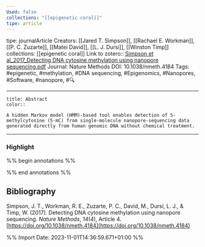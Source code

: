 ```yaml
---
Used: false
collections: "[[epigenetic coral]]"
tipe: article
---
```

tipe: journalArticle
Creators: [[Jared T. Simpson]], [[Rachael E. Workman]], [[P. C. Zuzarte]], [[Matei David]], [[L. J. Dursi]], [[Winston Timp]]
collections: [[epigenetic coral]]
Link to zotero:: [Simpson et al_2017_Detecting DNA cytosine methylation using nanopore sequencing.pdf](zotero://select/library/items/VGYNPMRV)
Journal: Nature Methods
DOI: 10.1038/nmeth.4184
Tags: #epigenetic, #methylation, #DNA sequencing, #Epigenomics, #Nanopores, #Software, #nanopore, #🔍

---
```ad-note
title: Abstract
color:: 

A hidden Markov model (HMM)-based tool enables detection of 5-methylcytosine (5-mC) from single-molecule nanopore-sequencing data generated directly from human genomic DNA without chemical treatment.

```

---
### Highlight

%% begin annotations %%







%% end annotations %%

## Bibliography

Simpson, J. T., Workman, R. E., Zuzarte, P. C., David, M., Dursi, L. J., & Timp, W. (2017). Detecting DNA cytosine methylation using nanopore sequencing. _Nature Methods_, _14_(4), Article 4. [https://doi.org/10.1038/nmeth.4184](https://doi.org/10.1038/nmeth.4184)

%% Import Date: 2023-11-01T14:36:59.671+01:00 %%
